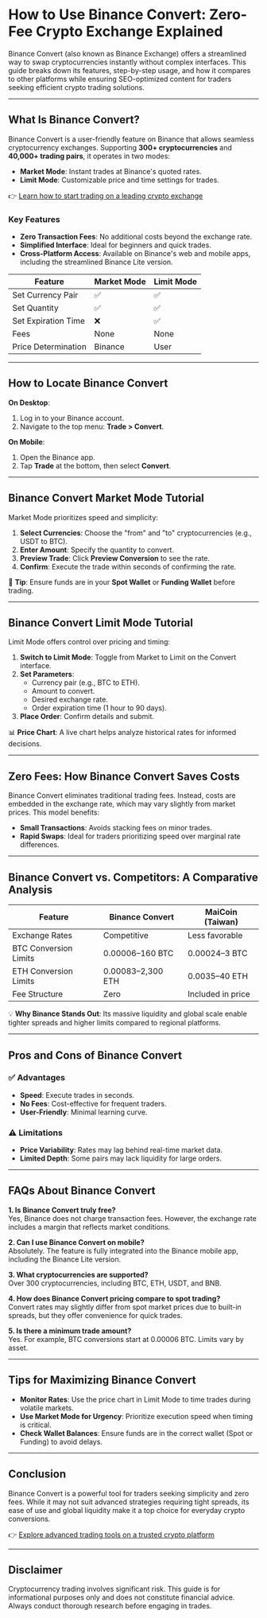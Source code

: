 # How to Use Binance Convert: Zero-Fee Crypto Exchange Explained  

Binance Convert (also known as Binance Exchange) offers a streamlined way to swap cryptocurrencies instantly without complex interfaces. This guide breaks down its features, step-by-step usage, and how it compares to other platforms while ensuring SEO-optimized content for traders seeking efficient crypto trading solutions.  

---

## What Is Binance Convert?  

Binance Convert is a user-friendly feature on Binance that allows seamless cryptocurrency exchanges. Supporting **300+ cryptocurrencies** and **40,000+ trading pairs**, it operates in two modes:  

- **Market Mode**: Instant trades at Binance's quoted rates.  
- **Limit Mode**: Customizable price and time settings for trades.  

👉 [Learn how to start trading on a leading crypto exchange](https://bit.ly/okx-bonus)  

### Key Features  
- **Zero Transaction Fees**: No additional costs beyond the exchange rate.  
- **Simplified Interface**: Ideal for beginners and quick trades.  
- **Cross-Platform Access**: Available on Binance's web and mobile apps, including the streamlined Binance Lite version.  

| Feature                | Market Mode       | Limit Mode         |  
|------------------------|-------------------|--------------------|  
| Set Currency Pair      | ✅                | ✅                 |  
| Set Quantity           | ✅                | ✅                 |  
| Set Expiration Time    | ❌                | ✅                 |  
| Fees                   | None              | None               |  
| Price Determination    | Binance           | User               |  

---

## How to Locate Binance Convert  

**On Desktop**:  
1. Log in to your Binance account.  
2. Navigate to the top menu: **Trade > Convert**.  

**On Mobile**:  
1. Open the Binance app.  
2. Tap **Trade** at the bottom, then select **Convert**.  

---

## Binance Convert Market Mode Tutorial  

Market Mode prioritizes speed and simplicity:  

1. **Select Currencies**: Choose the "from" and "to" cryptocurrencies (e.g., USDT to BTC).  
2. **Enter Amount**: Specify the quantity to convert.  
3. **Preview Trade**: Click **Preview Conversion** to see the rate.  
4. **Confirm**: Execute the trade within seconds of confirming the rate.  

📌 **Tip**: Ensure funds are in your **Spot Wallet** or **Funding Wallet** before trading.  

---

## Binance Convert Limit Mode Tutorial  

Limit Mode offers control over pricing and timing:  

1. **Switch to Limit Mode**: Toggle from Market to Limit on the Convert interface.  
2. **Set Parameters**:  
   - Currency pair (e.g., BTC to ETH).  
   - Amount to convert.  
   - Desired exchange rate.  
   - Order expiration time (1 hour to 90 days).  
3. **Place Order**: Confirm details and submit.  

📊 **Price Chart**: A live chart helps analyze historical rates for informed decisions.  

---

## Zero Fees: How Binance Convert Saves Costs  

Binance Convert eliminates traditional trading fees. Instead, costs are embedded in the exchange rate, which may vary slightly from market prices. This model benefits:  
- **Small Transactions**: Avoids stacking fees on minor trades.  
- **Rapid Swaps**: Ideal for traders prioritizing speed over marginal rate differences.  

---

## Binance Convert vs. Competitors: A Comparative Analysis  

| Feature                  | Binance Convert         | MaiCoin (Taiwan)       |  
|--------------------------|-------------------------|------------------------|  
| Exchange Rates           | Competitive             | Less favorable         |  
| BTC Conversion Limits    | 0.00006–160 BTC         | 0.00024–3 BTC          |  
| ETH Conversion Limits    | 0.00083–2,300 ETH       | 0.0035–40 ETH          |  
| Fee Structure            | Zero                    | Included in price      |  

💡 **Why Binance Stands Out**: Its massive liquidity and global scale enable tighter spreads and higher limits compared to regional platforms.  

---

## Pros and Cons of Binance Convert  

### ✅ Advantages  
- **Speed**: Execute trades in seconds.  
- **No Fees**: Cost-effective for frequent traders.  
- **User-Friendly**: Minimal learning curve.  

### ⚠️ Limitations  
- **Price Variability**: Rates may lag behind real-time market data.  
- **Limited Depth**: Some pairs may lack liquidity for large orders.  

---

## FAQs About Binance Convert  

**1. Is Binance Convert truly free?**  
Yes, Binance does not charge transaction fees. However, the exchange rate includes a margin that reflects market conditions.  

**2. Can I use Binance Convert on mobile?**  
Absolutely. The feature is fully integrated into the Binance mobile app, including the Binance Lite version.  

**3. What cryptocurrencies are supported?**  
Over 300 cryptocurrencies, including BTC, ETH, USDT, and BNB.  

**4. How does Binance Convert pricing compare to spot trading?**  
Convert rates may slightly differ from spot market prices due to built-in spreads, but they offer convenience for quick trades.  

**5. Is there a minimum trade amount?**  
Yes. For example, BTC conversions start at 0.00006 BTC. Limits vary by asset.  

---

## Tips for Maximizing Binance Convert  

- **Monitor Rates**: Use the price chart in Limit Mode to time trades during volatile markets.  
- **Use Market Mode for Urgency**: Prioritize execution speed when timing is critical.  
- **Check Wallet Balances**: Ensure funds are in the correct wallet (Spot or Funding) to avoid delays.  

---

## Conclusion  

Binance Convert is a powerful tool for traders seeking simplicity and zero fees. While it may not suit advanced strategies requiring tight spreads, its ease of use and global liquidity make it a top choice for everyday crypto conversions.  

👉 [Explore advanced trading tools on a trusted crypto platform](https://bit.ly/okx-bonus)  

---

## Disclaimer  

Cryptocurrency trading involves significant risk. This guide is for informational purposes only and does not constitute financial advice. Always conduct thorough research before engaging in trades.